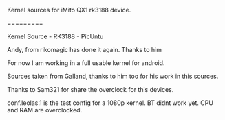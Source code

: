 Kernel sources for iMito QX1 rk3188 device. 

=========

Kernel Source - RK3188 - PicUntu


Andy, from rikomagic has done it again. Thanks to him

For now I am working in a full usable kernel for android. 

Sources taken from Galland, thanks to him too for his work in this sources.

Thanks to Sam321 for share the overclock for this devices.

conf.leolas.1 is  the test config for a 1080p kernel. BT didnt work yet. CPU and RAM are overclocked.

